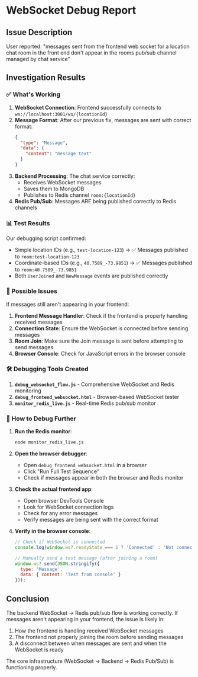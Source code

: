 # WebSocket Debug Report

## Issue Description
User reported: "messages sent from the frontend web socket for a location chat room in the front end don't appear in the rooms pub/sub channel managed by chat service"

## Investigation Results

### ✅ What's Working
1. **WebSocket Connection**: Frontend successfully connects to `ws://localhost:3001/ws/{locationId}`
2. **Message Format**: After our previous fix, messages are sent with correct format:
   ```json
   {
     "type": "Message",
     "data": {
       "content": "message text"
     }
   }
   ```
3. **Backend Processing**: The chat service correctly:
   - Receives WebSocket messages
   - Saves them to MongoDB
   - Publishes to Redis channel `room:{locationId}`
4. **Redis Pub/Sub**: Messages ARE being published correctly to Redis channels

### 📊 Test Results
Our debugging script confirmed:
- Simple location IDs (e.g., `test-location-123`) → ✅ Messages published to `room:test-location-123`
- Coordinate-based IDs (e.g., `40.7589_-73.9851`) → ✅ Messages published to `room:40.7589_-73.9851`
- Both `UserJoined` and `NewMessage` events are published correctly

### 🤔 Possible Issues
If messages still aren't appearing in your frontend:

1. **Frontend Message Handler**: Check if the frontend is properly handling received messages
2. **Connection State**: Ensure the WebSocket is connected before sending messages
3. **Room Join**: Make sure the Join message is sent before attempting to send messages
4. **Browser Console**: Check for JavaScript errors in the browser console

### 🛠️ Debugging Tools Created

1. **`debug_websocket_flow.js`** - Comprehensive WebSocket and Redis monitoring
2. **`debug_frontend_websocket.html`** - Browser-based WebSocket tester
3. **`monitor_redis_live.js`** - Real-time Redis pub/sub monitor

### 📝 How to Debug Further

1. **Run the Redis monitor**:
   ```bash
   node monitor_redis_live.js
   ```

2. **Open the browser debugger**:
   - Open `debug_frontend_websocket.html` in a browser
   - Click "Run Full Test Sequence"
   - Check if messages appear in both the browser and Redis monitor

3. **Check the actual frontend app**:
   - Open browser DevTools Console
   - Look for WebSocket connection logs
   - Check for any error messages
   - Verify messages are being sent with the correct format

4. **Verify in the browser console**:
   ```javascript
   // Check if WebSocket is connected
   console.log(window.ws?.readyState === 1 ? 'Connected' : 'Not connected');
   
   // Manually send a test message (after joining a room)
   window.ws?.send(JSON.stringify({
     type: 'Message',
     data: { content: 'Test from console' }
   }));
   ```

## Conclusion
The backend WebSocket → Redis pub/sub flow is working correctly. If messages aren't appearing in your frontend, the issue is likely in:
1. How the frontend is handling received WebSocket messages
2. The frontend not properly joining the room before sending messages
3. A disconnect between when messages are sent and when the WebSocket is ready

The core infrastructure (WebSocket → Backend → Redis Pub/Sub) is functioning properly.